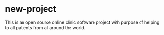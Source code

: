 # new-project
This is an open source online clinic software project with purpose of helping to all patients from all around the world.
